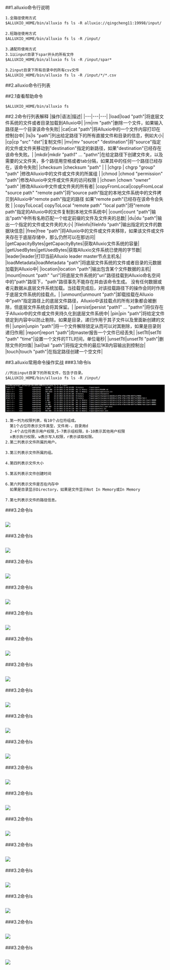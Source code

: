 ##1.alluxio命令行说明
```
1.全路径使用方式
$ALLUXIO_HOME/bin/alluxio fs ls -R alluxio://qingcheng11:19998/input/

2.短路径使用方式
$ALLUXIO_HOME/bin/alluxio fs ls -R /input/

3.通配符使用方式
3.1以input目录下spar开头的所有文件
$ALLUXIO_HOME/bin/alluxio fs ls -R /input/spar*

3.2input目录下所有目录中的所有csv文件
$ALLUXIO_HOME/bin/alluxio fs ls -R /input/*/*.csv
```

##2.alluxio命令行列表

##2.1查看帮助命令
```
$ALLUXIO_HOME/bin/alluxio fs
```
##2.2命令行列表解释
|操作|语法|描述|
|---|---|---|
|load|load "path"|将底层文件系统的文件或者目录加载到Alluxio中|
|rm|rm "path"|删除一个文件，如果输入路径是一个目录该命令失败|
|cat|cat "path"|将Alluxio中的一个文件内容打印在控制台中|
|ls|ls "path"|列出给定路径下的所有直接文件和目录的信息，例如大小|
|cp|cp "src" "dst"|复制文件|
|mv|mv "source" "destination"|将"source"指定的文件或文件夹移动到"destination"指定的新路径，如果"destination"已经存在该命令失败。|
|mkdir|mkdir "path1" ... "pathn"|在给定路径下创建文件夹，以及需要的父文件夹，多个路径用空格或者tab分隔，如果其中的任何一个路径已经存在，该命令失败|
|checksum |checksum "path"	 | |
|chgrp  | chgrp "group" "path" |修改Alluxio中的文件或文件夹的所属组  |
|chmod |chmod "permission" "path"|修改Alluxio中文件或文件夹的访问权限 |
|chown |chown "owner" "path" |修改Alluxio中文件或文件夹的所有者|
|copyFromLocal|copyFromLocal "source path" "remote path"|将“source path”指定的本地文件系统中的文件拷贝到Alluxio中"remote path"指定的路径 如果"remote path"已经存在该命令会失败 |
|copyToLocal|	copyToLocal "remote path" "local path"|将"remote path"指定的Alluxio中的文件复制到本地文件系统中|
|count|count "path"|输出"path"中所有名称匹配一个给定前缀的文件及文件夹的总数|
|du|du "path"|输出一个指定的文件或文件夹的大小|
|fileInfo|fileInfo "path"|输出指定的文件的数据块信息|
|free|free "path"|将Alluxio中的文件或文件夹移除，如果该文件或文件夹存在于底层存储中，那么仍然可以在那访问|
|getCapacityBytes|getCapacityBytes|获取Alluxio文件系统的容量|
|getUsedBytes|getUsedBytes|获取Alluxio文件系统已使用的字节数|
|leader|leader|打印当前Alluxio leader master节点主机名|
|loadMetadata|loadMetadata "path"|将底层文件系统的文件或者目录的元数据加载到Alluxio中|
|location|location "path"|输出包含某个文件数据的主机|
|mount|mount "path" "uri"|将底层文件系统的"uri"路径挂载到Alluxio命名空间中的"path"路径下，"path"路径事先不能存在并由该命令生成。 没有任何数据或者元数据从底层文件系统加载。当挂载完成后，对该挂载路径下的操作会同时作用于底层文件系统的挂载点。|
|unmount|unmount "path"|卸载挂载在Alluxio中"path"指定路径上的底层文件路径，Alluxio中该挂载点的所有对象都会被删除，但底层文件系统会将其保留。|
|persist|persist "path1" ... "pathn"|将仅存在于Alluxio中的文件或文件夹持久化到底层文件系统中|
|pin|pin "path"|将给定文件锁定到内容中以防止剔除。如果是目录，递归作用于其子文件以及里面新创建的文件|
|unpin|unpin "path"|将一个文件解除锁定从而可以对其剔除，如果是目录则递归作用|
|report|report "path"|向master报告一个文件已经丢失|
|setTtl|setTtl "path" "time"|设置一个文件的TTL时间，单位毫秒|
|unsetTtl|unsetTtl "path"|删除文件的ttl值|
|tail|tail "path"|将指定文件的最后1KB内容输出到控制台|
|touch|touch "path"|在指定路径创建一个空文件|

	
##3.alluxio常用命令操作实战
###3.1命令ls
```
//列出input目录下的所有文件，包含子目录。
$ALLUXIO_HOME/bin/alluxio fs ls -R /input/
```
![](images/Snip20161220_4.png) 
```
1.第一列为权限列表，有10个占位符组成。
  第1个占位符表示文件类型，文件用-，目录用d
  2-4个占位符表示用户权限,5-7表示组权限，8-10表示其他用户权限
  x表示执行权限，w表示写入权限，r表示读取权限。
2.第二列表示文件所属的用户。

3.第三列表示文件所属的组。

4.第四列表示文件大小

5.第五列表示文件创建时间

6.第六列表示文件是否在内存中
  如果是目录显示Directory，如果是文件显示Not In Memory或In Memory
  
7.第七列表示文件的路径信息。
```


###3.2命令ls
```
```
![](images/) 	

###3.2命令ls
```
```
![](images/) 	

###3.2命令ls
```
```
![](images/) 	
		
###3.2命令ls
```
```
![](images/) 	

###3.2命令ls
```
```
![](images/) 	

###3.2命令ls
```
```
![](images/) 	
		
###3.2命令ls
```
```
![](images/) 	

###3.2命令ls
```
```
![](images/) 	

###3.2命令ls
```
```
![](images/) 	
		
###3.2命令ls
```
```
![](images/) 	

###3.2命令ls
```
```
![](images/) 	

###3.2命令ls
```
```
![](images/) 	
		
###3.2命令ls
```
```
![](images/) 	

###3.2命令ls
```
```
![](images/) 	

###3.2命令ls
```
```
![](images/) 	
		
###3.2命令ls
```
```
![](images/) 	

###3.2命令ls
```
```
![](images/) 	

###3.2命令ls
```
```
![](images/) 	
		
		


